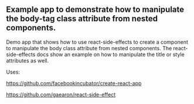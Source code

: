 ## Example app to demonstrate how to manipulate the body-tag class attribute from nested components.

Demo app that shows how to use react-side-effects to create a component to manipulate the body class attribute from nested components. The react-side-effects docs show an example on how to manipulate the title or style attributes as well.

Uses:

https://github.com/facebookincubator/create-react-app

https://github.com/gaearon/react-side-effect